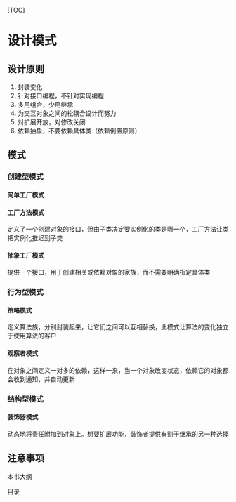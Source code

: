 [TOC]

# 设计模式

## 设计原则

1. 封装变化
2. 针对接口编程，不针对实现编程
3. 多用组合，少用继承
4. 为交互对象之间的松耦合设计而努力
5. 对扩展开放，对修改关闭
6. 依赖抽象，不要依赖具体类（依赖倒置原则）

## 模式

### 创建型模式

#### 简单工厂模式

#### 工厂方法模式

定义了一个创建对象的接口，但由子类决定要实例化的类是哪一个，工厂方法让类把实例化推迟到子类

#### 抽象工厂模式

提供一个接口，用于创建相关或依赖对象的家族，而不需要明确指定具体类

### 行为型模式

#### 策略模式

定义算法族，分别封装起来，让它们之间可以互相替换，此模式让算法的变化独立于使用算法的客户

#### 观察者模式

在对象之间定义一对多的依赖，这样一来，当一个对象改变状态，依赖它的对象都会收到通知，并自动更新

### 结构型模式

#### 装饰器模式

动态地将责任附加到对象上。想要扩展功能，装饰者提供有别于继承的另一种选择

## 注意事项

本书大纲

目录
